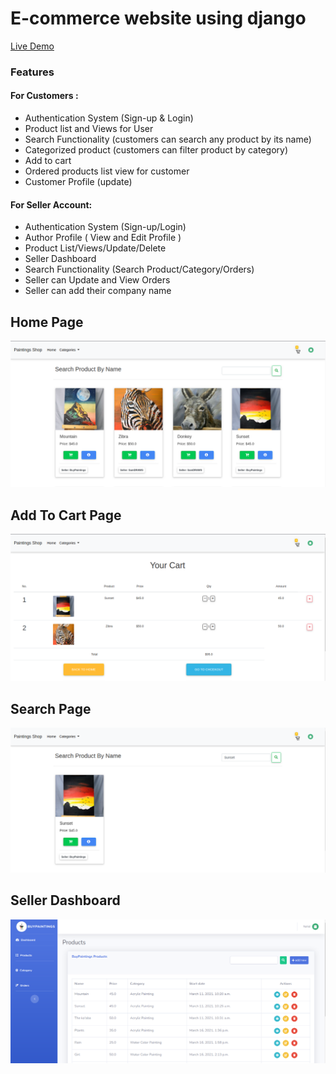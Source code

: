 # E-commerce website using django 

[Live Demo](https://ecommerce-painting-shop.herokuapp.com/)

### Features

#### For Customers :
- Authentication System (Sign-up & Login)
- Product list and Views for User
- Search Functionality (customers can search any product by its name)
- Categorized product (customers can filter product by category)
- Add to cart
- Ordered products list view for customer
- Customer Profile (update)

#### For Seller Account:
- Authentication System (Sign-up/Login)
- Author Profile ( View and Edit Profile )
- Product List/Views/Update/Delete
- Seller Dashboard
- Search Functionality (Search Product/Category/Orders)
- Seller can Update and View Orders
- Seller can add their company name

## Home Page
![Home Page](UI/home.png)

## Add To Cart Page
![Add To Cart Page](UI/cart.png)

## Search Page
![Search Page](UI/search.png)

## Seller Dashboard
![Seller Dashboard](UI/seller_dashboard.png)
